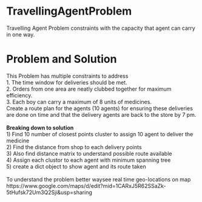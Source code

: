 # TravellingAgentProblem
Travelling Agent Problem constraints with the capacity that agent can carry in one way. 

<h1>Problem and Solution</h1>
This Problem has multiple constraints to address<br>
1. The time window for deliveries should be met.<br>
2. Orders from one area are neatly clubbed together for maximum efficiency.<br>
3. Each boy can carry a maximum of 8 units of medicines.<br>
Create a route plan for the agents (10 agents) for ensuring these deliveries are done on time and that the delivery agents are back to the store by 7 pm.
<br>
<br>
<b> Breaking down to solution</b><br>
1) Find 10 number of closest points cluster to assign 10 agent to deliver the medicine<br>
2) Find the distance from shop to each delivery points<br>
3) Also find distance matrix to understand possible route available<br>
4) Assign each clustor to each agent with minimum spanning tree<br>
5) create a dict object to show agent and its route taken<br>
<br>
To understand the problem better waysee real time geo-locations on map <br>
https://www.google.com/maps/d/edit?mid=1CARxJ5R62SSaZk-5tHufsk72Um3Q2Sji&usp=sharing

